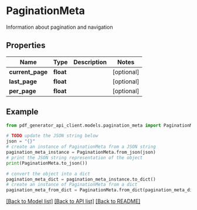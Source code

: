 # PaginationMeta

Information about pagination and navigation

## Properties

Name | Type | Description | Notes
------------ | ------------- | ------------- | -------------
**current_page** | **float** |  | [optional] 
**last_page** | **float** |  | [optional] 
**per_page** | **float** |  | [optional] 

## Example

```python
from pdf_generator_api_client.models.pagination_meta import PaginationMeta

# TODO update the JSON string below
json = "{}"
# create an instance of PaginationMeta from a JSON string
pagination_meta_instance = PaginationMeta.from_json(json)
# print the JSON string representation of the object
print(PaginationMeta.to_json())

# convert the object into a dict
pagination_meta_dict = pagination_meta_instance.to_dict()
# create an instance of PaginationMeta from a dict
pagination_meta_from_dict = PaginationMeta.from_dict(pagination_meta_dict)
```
[[Back to Model list]](../README.md#documentation-for-models) [[Back to API list]](../README.md#documentation-for-api-endpoints) [[Back to README]](../README.md)


